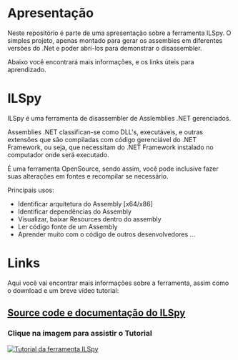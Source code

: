 # Apresentação
Neste repositório é parte de uma apresentação sobre a ferramenta ILSpy.
O simples projeto, apenas montado para gerar os assembies em diferentes versões do .Net e poder abrí-los para demonstrar o disassembler.

Abaixo você encontrará mais informações, e os links úteis para aprendizado.

# ILSpy
ILSpy é uma ferramenta de disassembler de Asslemblies .NET gerenciados.

Assemblies .NET classifican-se como DLL's, executáveis, e outras extensões que são compiladas com código gerenciável do .NET Framework, ou seja, que necessitam do .NET Framework instalado no computador onde será executado.

É uma ferramenta OpenSource, sendo assim, você pode inclusive fazer suas alterações em fontes e recompilar se necessário.

Principais usos:
- Identificar arquitetura do Assembly [x64/x86]
- Identificar dependências do Assembly
- Visualizar, baixar Resources dentro do assembly
- Ler código fonte de um Assembly
- Aprender muito com o código de outros desenvolvedores ...

# Links

Aqui você vai encontrar mais informações sobre a ferramenta, assim como o download e um breve vídeo tutorial:

## [Source code e documentação do ILSpy](https://goo.gl/uKWjPs)

### Clique na imagem para assistir o Tutorial
[![Tutorial da ferramenta ILSpy](https://image.prntscr.com/image/zIAYvVNdQ0WUYs0fKtA52g.png)](https://goo.gl/cZP86y)